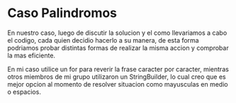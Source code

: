 # Caso Palindromos

En nuestro caso, luego de discutir la solucion y el como llevariamos a cabo el codigo, cada quien decidio hacerlo a su manera, de esta forma podriamos probar distintas formas de realizar la misma accion y comprobar la mas eficiente.

En mi caso utilice un for para reverir la frase caracter por caracter, mientras otros miembros de mi grupo utilizaron un StringBuilder, lo cual creo que es mejor opcion al momento de resolver situacion como mayusculas en medio o espacios.